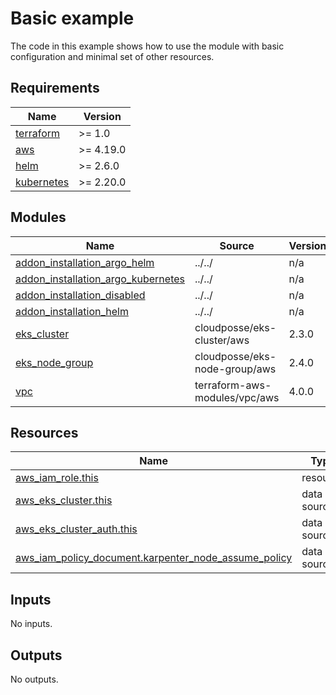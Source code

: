 # Basic example

The code in this example shows how to use the module with basic configuration and minimal set of other resources.

<!-- BEGINNING OF PRE-COMMIT-TERRAFORM DOCS HOOK -->
## Requirements

| Name | Version |
|------|---------|
| <a name="requirement_terraform"></a> [terraform](#requirement\_terraform) | >= 1.0 |
| <a name="requirement_aws"></a> [aws](#requirement\_aws) | >= 4.19.0 |
| <a name="requirement_helm"></a> [helm](#requirement\_helm) | >= 2.6.0 |
| <a name="requirement_kubernetes"></a> [kubernetes](#requirement\_kubernetes) | >= 2.20.0 |

## Modules

| Name | Source | Version |
|------|--------|---------|
| <a name="module_addon_installation_argo_helm"></a> [addon\_installation\_argo\_helm](#module\_addon\_installation\_argo\_helm) | ../../ | n/a |
| <a name="module_addon_installation_argo_kubernetes"></a> [addon\_installation\_argo\_kubernetes](#module\_addon\_installation\_argo\_kubernetes) | ../../ | n/a |
| <a name="module_addon_installation_disabled"></a> [addon\_installation\_disabled](#module\_addon\_installation\_disabled) | ../../ | n/a |
| <a name="module_addon_installation_helm"></a> [addon\_installation\_helm](#module\_addon\_installation\_helm) | ../../ | n/a |
| <a name="module_eks_cluster"></a> [eks\_cluster](#module\_eks\_cluster) | cloudposse/eks-cluster/aws | 2.3.0 |
| <a name="module_eks_node_group"></a> [eks\_node\_group](#module\_eks\_node\_group) | cloudposse/eks-node-group/aws | 2.4.0 |
| <a name="module_vpc"></a> [vpc](#module\_vpc) | terraform-aws-modules/vpc/aws | 4.0.0 |

## Resources

| Name | Type |
|------|------|
| [aws_iam_role.this](https://registry.terraform.io/providers/hashicorp/aws/latest/docs/resources/iam_role) | resource |
| [aws_eks_cluster.this](https://registry.terraform.io/providers/hashicorp/aws/latest/docs/data-sources/eks_cluster) | data source |
| [aws_eks_cluster_auth.this](https://registry.terraform.io/providers/hashicorp/aws/latest/docs/data-sources/eks_cluster_auth) | data source |
| [aws_iam_policy_document.karpenter_node_assume_policy](https://registry.terraform.io/providers/hashicorp/aws/latest/docs/data-sources/iam_policy_document) | data source |

## Inputs

No inputs.

## Outputs

No outputs.
<!-- END OF PRE-COMMIT-TERRAFORM DOCS HOOK -->
